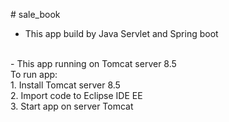 #   s a l e _ b o o k 
<br />
- This app build by Java Servlet and Spring boot
<br />
- This app running on Tomcat server 8.5 
<br />
To run app:
<br />
1. Install Tomcat server 8.5
<br />
2. Import code to Eclipse IDE EE
<br />
3. Start app on server Tomcat
